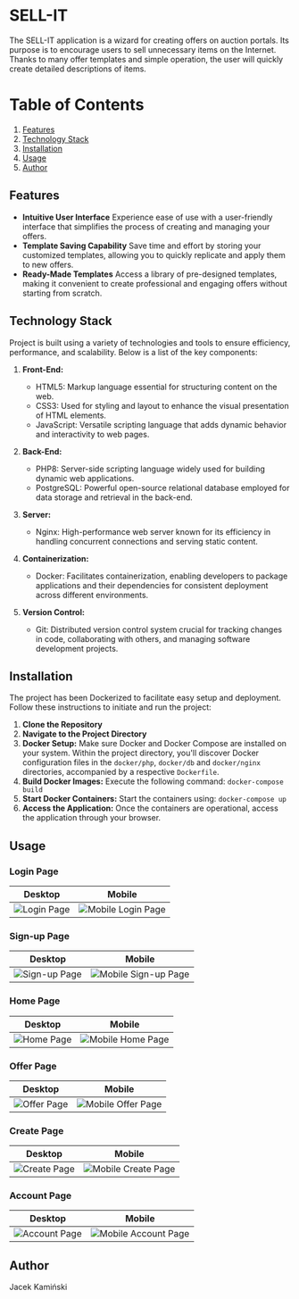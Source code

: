 # SELL-IT
The SELL-IT application is a wizard for creating offers on auction portals. Its purpose is to encourage users to sell unnecessary items on the Internet.
Thanks to many offer templates and simple operation, the user will quickly create detailed descriptions of items.

# Table of Contents

1. [Features](#features)
2. [Technology Stack](#technology-stack)
3. [Installation](#installation)
4. [Usage](#usage)
5. [Author](#author)

## Features

- **Intuitive User Interface** Experience ease of use with a user-friendly interface that simplifies the process of creating and managing your offers.
- **Template Saving Capability** Save time and effort by storing your customized templates, allowing you to quickly replicate and apply them to new offers.
- **Ready-Made Templates** Access a library of pre-designed templates, making it convenient to create professional and engaging offers without starting from scratch.

## Technology Stack

Project is built using a variety of technologies and tools to ensure efficiency, performance, and scalability. Below is a list of the key components:

1. **Front-End:**
   - HTML5: Markup language essential for structuring content on the web.
   - CSS3: Used for styling and layout to enhance the visual presentation of HTML elements.
   - JavaScript: Versatile scripting language that adds dynamic behavior and interactivity to web pages.

2. **Back-End:**
   - PHP8: Server-side scripting language widely used for building dynamic web applications.
   - PostgreSQL: Powerful open-source relational database employed for data storage and retrieval in the back-end.

3. **Server:**
   - Nginx: High-performance web server known for its efficiency in handling concurrent connections and serving static content.

4. **Containerization:**
   - Docker: Facilitates containerization, enabling developers to package applications and their dependencies for consistent deployment across different environments.
     
5. **Version Control:**
   - Git: Distributed version control system crucial for tracking changes in code, collaborating with others, and managing software development projects.

## Installation

The project has been Dockerized to facilitate easy setup and deployment. Follow these instructions to initiate and run the project:

1. **Clone the Repository**
2. **Navigate to the Project Directory**
3. **Docker Setup:**
Make sure Docker and Docker Compose are installed on your system. Within the project directory, you'll discover Docker configuration files in the `docker/php`, `docker/db` and `docker/nginx` directories, accompanied by a respective `Dockerfile`.
4. **Build Docker Images:**
Execute the following command: `docker-compose build`
5. **Start Docker Containers:**
Start the containers using: `docker-compose up`
6. **Access the Application:**
Once the containers are operational, access the application through your browser.

## Usage

### Login Page
Desktop | Mobile
:-------------------------:|:-------------------------:
![Login Page]() | ![Mobile Login Page]()

### Sign-up Page
Desktop | Mobile
:-------------------------:|:-------------------------:
![Sign-up Page]() | ![Mobile Sign-up Page]()

### Home Page
Desktop | Mobile
:-------------------------:|:-------------------------:
![Home Page]() | ![Mobile Home Page]()

### Offer Page
Desktop | Mobile
:-------------------------:|:-------------------------:
![Offer Page]() | ![Mobile Offer Page]()

### Create Page
Desktop | Mobile
:-------------------------:|:-------------------------:
![Create Page]() | ![Mobile Create Page]()

### Account Page
Desktop | Mobile
:-------------------------:|:-------------------------:
![Account Page]() | ![Mobile Account Page]()

## Author
Jacek Kamiński
